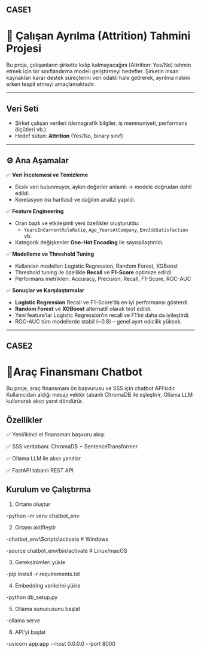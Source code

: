 ## CASE1
# 🚀 Çalışan Ayrılma (Attrition) Tahmini Projesi

Bu proje, çalışanların şirkette kalıp kalmayacağını (Attrition: Yes/No) tahmin etmek için bir sınıflandırma modeli geliştirmeyi hedefler. Şirketin insan kaynakları karar destek süreçlerini veri odaklı hale getirerek, ayrılma riskini erken tespit etmeyi amaçlamaktadır.

---

##  Veri Seti

- Şirket çalışan verileri (demografik bilgiler, iş memnuniyeti, performans ölçütleri vb.)
- Hedef sütun: **Attrition** (Yes/No, binary sınıf)

---

## ⚙️ Ana Aşamalar

✅ **Veri İncelemesi ve Temizleme**  
- Eksik veri bulunmuyor, aykırı değerler anlamlı → modele doğrudan dahil edildi.  
- Korelasyon (ısı haritası) ve dağılım analizi yapıldı.

✅ **Feature Engineering**  
- Oran bazlı ve etkileşimli yeni özellikler oluşturuldu:  
  - `YearsInCurrentRoleRatio`, `Age_YearsAtCompany`, `EnvJobSatisfaction` vb.  
- Kategorik değişkenler **One-Hot Encoding** ile sayısallaştırıldı.

✅ **Modelleme ve Threshold Tuning**  
- Kullanılan modeller: Logistic Regression, Random Forest, XGBoost  
- Threshold tuning ile özellikle **Recall** ve **F1-Score** optimize edildi.  
- Performans metrikleri: Accuracy, Precision, Recall, F1-Score, ROC-AUC

✅ **Sonuçlar ve Karşılaştırmalar**  
- **Logistic Regression** Recall ve F1-Score’da en iyi performansı gösterdi.  
- **Random Forest** ve **XGBoost** alternatif olarak test edildi.  
- Yeni feature’lar Logistic Regression’ın recall ve F1’ini daha da iyileştirdi.  
- ROC-AUC tüm modellerde stabil (~0.8) – genel ayırt edicilik yüksek.

---


## CASE2 

# 🚀Araç Finansmanı Chatbot

Bu proje, araç finansmanı ön başvurusu ve SSS için chatbot API’sidir. Kullanıcıdan aldığı mesajı vektör tabanlı ChromaDB ile eşleştirir, Ollama LLM kullanarak akıcı yanıt döndürür.

## Özellikler
✅ Yeni/ikinci el finansman başvuru akışı  

✅ SSS veritabanı: ChromaDB + SentenceTransformer  

✅ Ollama LLM ile akıcı yanıtlar  

✅ FastAPI tabanlı REST API  

## Kurulum ve Çalıştırma

1. Ortamı oluştur

-python -m venv chatbot_env


2. Ortamı aktifleştir

-chatbot_env\Scripts\activate  # Windows

-source chatbot_env/bin/activate  # Linux/macOS


3. Gereksinimleri yükle

-pip install -r requirements.txt


4. Embedding verilerini yükle

-python db_setup.py


5. Ollama sunucusunu başlat

-ollama serve


6. API’yi başlat

-uvicorn app:app --host 0.0.0.0 --port 8000
